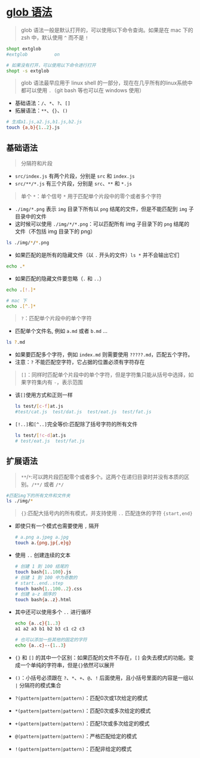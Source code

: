# [glob 语法](https://www.ruanyifeng.com/blog/2018/09/bash-wildcards.html)

> glob 语法一般是默认打开的，可以使用以下命令查询。如果是在 mac 下的 zsh 中，默认使用 `^` 而不是 `!`

```bash
shopt extglob
#extglob          on

# 如果没有打开，可以使用以下命令进行打开
shopt -s extglob
```

> glob 语法最早应用于 linux shell 的一部分，现在在几乎所有的linux系统中都可以使用 `.`（git bash 等也可以在 windows 使用）

* 基础语法：`/`、`*`、`?`、`[]`
* 拓展语法：`**`、`{}`、`()`

```bash
# 生成a1.js,a2.js,b1.js,b2.js
touch {a,b}{1..2}.js
```

## 基础语法

> 分隔符和片段

* `src/index.js` 有两个片段，分别是 `src` 和 `index.js`
* `src/**/*.js` 有三个片段，分别是 `src`、`**` 和 `*.js`

> 单个 `*`：单个信号 `*` 用于匹配单个片段中的零个或者多个字符

* `./img/*.png` 表示 `img` 目录下所有以 `png` 结尾的文件，但是不能匹配到 `img` 子目录中的文件
* 这时候可以使用 `./img/*/*.png`：可以匹配所有 img 子目录下的 `png` 结尾的文件（不包括 img 目录下的 png）

```bash
ls ./img/*/*.png
```

* 如果匹配的是所有的隐藏文件（以 `.` 开头的文件）`ls *` 并不会输出它们

```bash
echo .*
```

* 如果匹配的隐藏文件要忽略（`.` 和 `..`）

```bash
echo .[!.]*

# mac 下
echo .[^.]*
```

>`?`：匹配单个片段中的单个字符

* 匹配单个文件名, 例如 `a.md` 或者 `b.md` ...

```bash
ls ?.md
```

* 如果要匹配多个字符，例如 `index.md` 则需要使用 `?????.md`，匹配五个字符。
* 注意：`?` 不能匹配空字符，它占据的位置必须有字符存在

>`[]`：同样时匹配单个片段中的单个字符，但是字符集只能从括号中选择，如果字符集内有 `-`，表示范围

* 该`[]`使用方式和正则一样

   ```bash
   ls test/[c-f]at.js
   #test/cat.js  test/dat.js  test/eat.js  test/fat.js
   ```

* `[!..]`和`[^..]`完全等价:匹配除了括号字符的所有文件

   ```bash
   ls test/[!c-d]at.js
   # test/eat.js  test/fat.js
   ```

## 扩展语法

> `**`/`*`:可以跨片段匹配零个或者多个。这两个在递归目录时并没有本质的区别。`/**/` 或者 `/*/`

```bash
#匹配img下的所有文件和文件夹
ls ./img/*
```

> `{}`:匹配大括号内的所有模式，并支持使用 `..` 匹配连休的字符 `{start,end}`

* 即使只有一个模式也需要使用 `,` 隔开

   ```bash
   # a.png a.jpeg a.jpg
   touch a.{png,jp{,e}g}
   ```
  
* 使用 `..` 创建连续的文本

   ```bash
   # 创建 1 到 100 结尾的
   touch bash{1..100}.js
   # 创建 1 到 100 中为奇数的
   # start..end..step
   touch bash{1..100..2}.css
   # 创建 a-z 顺序的
   touch bash{a..z}.html
   ```
  
* 其中还可以使用多个 `..` 进行循环

    ```bash
    echo {a..c}{1..3}
    a1 a2 a3 b1 b2 b3 c1 c2 c3
    
    # 也可以添加一些其他的固定的字符
    echo {a..c}--{1..3}
    ```

* `{}` 和 `[]` 的其中一个区别：如果匹配的文件不存在，`[]` 会失去模式的功能。变成一个单纯的字符串，但是`{}`依然可以展开

* `()`：小括号必须跟在 `?`、`*`、`+`、`@`、`!` 后面使用，且小括号里面的内容是一组以 `|` 分隔符的模式集合

* `?(pattern|pattern|pattern)`：匹配0次或1次给定的模式
* `*(pattern|pattern|pattern)`：匹配0次或多次给定的模式
* `+(pattern|pattern|pattern)`：匹配1次或多次给定的模式
* `@(pattern|pattern|pattern)`：严格匹配给定的模式
* `!(pattern|pattern|pattern)`：匹配非给定的模式
